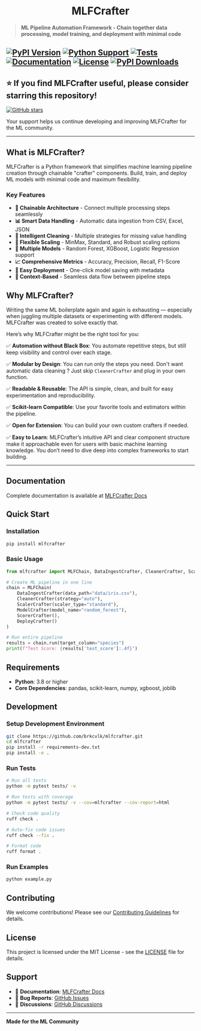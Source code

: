 <h1 align="center" >
    MLFCrafter
</h1>

> **ML Pipeline Automation Framework - Chain together data processing, model training, and deployment with minimal code**

[![PyPI Version](https://img.shields.io/pypi/v/mlfcrafter?color=blue&logo=pypi&logoColor=white)](https://pypi.org/project/mlfcrafter/)
[![Python Support](https://img.shields.io/pypi/pyversions/mlfcrafter?logo=python&logoColor=white)](https://pypi.org/project/mlfcrafter/)
[![Tests](https://github.com/brkcvlk/mlfcrafter/workflows/🧪%20Tests%20&%20Code%20Quality/badge.svg)](https://github.com/brkcvlk/mlfcrafter/actions)
[![Documentation](https://github.com/brkcvlk/mlfcrafter/workflows/📚%20Deploy%20Documentation/badge.svg)](https://brkcvlk.github.io/mlfcrafter/)
[![License](https://img.shields.io/github/license/brkcvlk/mlfcrafter?color=green)](LICENSE)
[![PyPI Downloads](https://static.pepy.tech/badge/mlfcrafter)](https://pepy.tech/projects/mlfcrafter)
---

## ⭐ **If you find MLFCrafter useful, please consider starring this repository!**

<a href="https://github.com/brkcvlk/mlfcrafter/stargazers">
  <img src="https://img.shields.io/github/stars/brkcvlk/mlfcrafter?style=social" alt="GitHub stars">
</a>

Your support helps us continue developing and improving MLFCrafter for the ML community.

---

## What is MLFCrafter?

MLFCrafter is a Python framework that simplifies machine learning pipeline creation through chainable "crafter" components. Build, train, and deploy ML models with minimal code and maximum flexibility.

### Key Features

- **🔗 Chainable Architecture** - Connect multiple processing steps seamlessly
- **📊 Smart Data Handling** - Automatic data ingestion from CSV, Excel, JSON
- **🧹 Intelligent Cleaning** - Multiple strategies for missing value handling  
- **📏 Flexible Scaling** - MinMax, Standard, and Robust scaling options
- **🤖 Multiple Models** - Random Forest, XGBoost, Logistic Regression support
- **📈 Comprehensive Metrics** - Accuracy, Precision, Recall, F1-Score
- **💾 Easy Deployment** - One-click model saving with metadata
- **🔄 Context-Based** - Seamless data flow between pipeline steps


## Why MLFCrafter?

Writing the same ML boilerplate again and again is exhausting — especially when juggling multiple datasets or experimenting with different models. MLFCrafter was created to solve exactly that.

Here’s why MLFCrafter might be the right tool for you:

✅ **Automation without Black Box**: You automate repetitive steps, but still keep visibility and control over each stage.

✅ **Modular by Design**: You can run only the steps you need. Don't want automatic data cleaning ? Just skip `CleanerCrafter` and plug in your own function.

✅ **Readable & Reusable**: The API is simple, clean, and built for easy experimentation and reproducibility.

✅ **Scikit-learn Compatible**: Use your favorite tools and estimators within the pipeline.

✅ **Open for Extension**: You can build your own custom crafters if needed.

✅ **Easy to Learn**: MLFCrafter’s intuitive API and clear component structure make it approachable even for users with basic machine learning knowledge. You don’t need to dive deep into complex frameworks to start building.

---

## Documentation

Complete documentation is available at [MLFCrafter Docs](https://brkcvlk.github.io/mlfcrafter/)

## Quick Start

### Installation

```bash
pip install mlfcrafter
```

### Basic Usage

```python
from mlfcrafter import MLFChain, DataIngestCrafter, CleanerCrafter, ScalerCrafter, ModelCrafter, ScorerCrafter, DeployCrafter

# Create ML pipeline in one line
chain = MLFChain(
    DataIngestCrafter(data_path="data/iris.csv"),
    CleanerCrafter(strategy="auto"),
    ScalerCrafter(scaler_type="standard"),
    ModelCrafter(model_name="random_forest"),
    ScorerCrafter(),
    DeployCrafter()
)

# Run entire pipeline
results = chain.run(target_column="species")
print(f"Test Score: {results['test_score']:.4f}")
```

## Requirements

- **Python**: 3.8 or higher
- **Core Dependencies**: pandas, scikit-learn, numpy, xgboost, joblib

## Development

### Setup Development Environment

```bash
git clone https://github.com/brkcvlk/mlfcrafter.git
cd mlfcrafter
pip install -r requirements-dev.txt
pip install -e .
```

### Run Tests

```bash
# Run all tests
python -m pytest tests/ -v

# Run tests with coverage  
python -m pytest tests/ -v --cov=mlfcrafter --cov-report=html

# Check code quality
ruff check .

# Auto-fix code issues
ruff check --fix .

# Format code
ruff format .
```

### Run Examples

```bash
python example.py
```


## Contributing

We welcome contributions! Please see our [Contributing Guidelines](CONTRIBUTING.md) for details.

## License

This project is licensed under the MIT License - see the [LICENSE](LICENSE) file for details.

## Support

- 📖 **Documentation**: [MLFCrafter Docs](https://brkcvlk.github.io/mlfcrafter/)
- 🐛 **Bug Reports**: [GitHub Issues](https://github.com/brkcvlk/mlfcrafter/issues)
- 💬 **Discussions**: [GitHub Discussions](https://github.com/brkcvlk/mlfcrafter/discussions)

---

**Made for the ML Community** 

